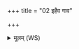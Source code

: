 +++
title = "02 इहैव गाव"

+++
<details><summary>मूलम् (WS)</summary>

इहैव गाव एतनेही शका इव पुष्यत ।  
इहैवोत प्र जायध्वं मयि सञ्ज्ञानमस्तु वः ॥ २ ॥
</details>